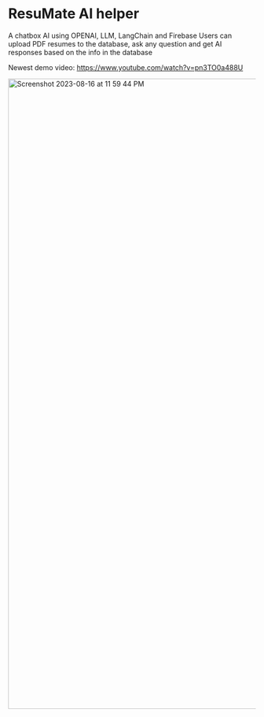 # ResuMate AI helper
A chatbox AI using OPENAI, LLM, LangChain and Firebase 
Users can upload PDF resumes to the database, ask any question and get AI responses based on the info in the database



Newest demo video: https://www.youtube.com/watch?v=pn3TO0a488U

<img width="1280" alt="Screenshot 2023-08-16 at 11 59 44 PM" src="https://github.com/AoyingZhang/AIChatbox/assets/107318892/e7789859-24e0-42fc-8e00-351761b22d7e">
